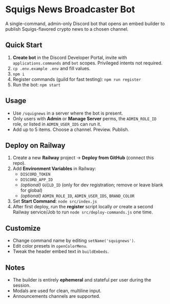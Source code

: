 # Squigs News Broadcaster Bot

A single-command, admin-only Discord bot that opens an embed builder to publish Squigs-flavored crypto news to a chosen channel.

## Quick Start
1. **Create bot** in the Discord Developer Portal, invite with `applications.commands` and `bot` scopes. Privileged intents not required.
2. `cp .env.example .env` and fill values.
3. `npm i`
4. Register commands (guild for fast testing): `npm run register`
5. Run the bot: `npm start`

## Usage
- Use `/squignews` in a server where the bot is present.
- Only users with **Admin** or **Manage Server** perms, the `ADMIN_ROLE_ID` role, or listed in `ADMIN_USER_IDS` can run it.
- Add up to 5 items. Choose a channel. Preview. Publish.

## Deploy on Railway
1. Create a new **Railway** project → **Deploy from GitHub** (connect this repo).
2. Add **Environment Variables** in Railway:
   - `DISCORD_TOKEN`
   - `DISCORD_APP_ID`
   - *(optional)* `GUILD_ID` (only for dev registration; remove or leave blank for global)
   - *(optional)* `ADMIN_ROLE_ID`, `ADMIN_USER_IDS`, `BRAND_COLOR`
3. Set **Start Command**: `node src/index.js`
4. After first deploy, run the **register** script locally _or_ create a second Railway service/Job to run `node src/deploy-commands.js` one time.

## Customize
- Change command name by editing `setName('squignews')`.
- Edit color presets in `openColorMenu`.
- Tweak the header embed text in `buildEmbeds`.

## Notes
- The builder is entirely **ephemeral** and stateful per user during the session.
- Modals are used for clean, multiline input.
- Announcements channels are supported.
